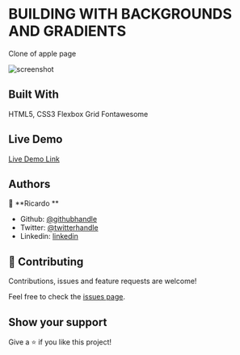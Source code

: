 # BUILDING WITH BACKGROUNDS AND GRADIENTS
 
Clone of apple page

![screenshot](/images/Screenshot.png)

## Built With

HTML5, CSS3
Flexbox
Grid
Fontawesome
## Live Demo

[Live Demo Link](https://raw.githack.com/ricardo123321/BUILDING-WITH-BACKGROUNDS-AND-GRADIENTS/features/index.html)

## Authors

👤 **Ricardo **

- Github: [@githubhandle](https://github.com/ricardo123321)
- Twitter: [@twitterhandle](https://twitter.com/ricardo61592083)
- Linkedin: [linkedin](https://www.linkedin.com/in/ricardo-vera-7381a81a2/)

## 🤝 Contributing

Contributions, issues and feature requests are welcome!

Feel free to check the [issues page](https://github.com/ricardo123321/BUILDING-WITH-BACKGROUNDS-AND-GRADIENTS/issues).

## Show your support

Give a ⭐️ if you like this project!

